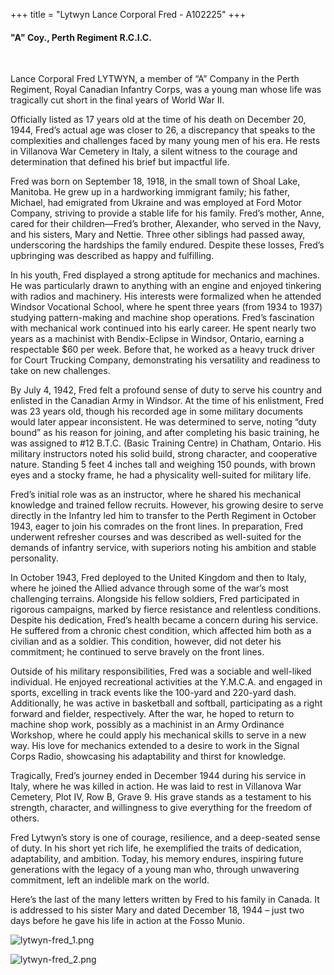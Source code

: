 +++
title = "Lytwyn Lance Corporal Fred - A102225"
+++

#### "A" Coy., Perth Regiment R.C.I.C.
<br>


Lance Corporal Fred LYTWYN, a member of “A” Company in the Perth Regiment, Royal Canadian Infantry Corps, was a young man whose life was tragically cut short in the final years of World War II.

Officially listed as 17 years old at the time of his death on December 20, 1944, Fred’s actual age was closer to 26, a discrepancy that speaks to the complexities and challenges faced by many young men of his era. 
He rests in Villanova War Cemetery in Italy, a silent witness to the courage and determination that defined his brief but impactful life.

Fred was born on September 18, 1918, in the small town of Shoal Lake, Manitoba. He grew up in a hardworking immigrant family; his father, Michael, had emigrated from Ukraine and was employed at Ford Motor Company, striving to provide a stable life for his family. Fred’s mother, Anne, cared for their children—Fred’s brother, Alexander, who served in the Navy, and his sisters, Mary and Nettie. Three other siblings had passed away, underscoring the hardships the family endured. Despite these losses, Fred’s upbringing was described as happy and fulfilling.

In his youth, Fred displayed a strong aptitude for mechanics and machines. He was particularly drawn to anything with an engine and enjoyed tinkering with radios and machinery. His interests were formalized when he attended Windsor Vocational School, where he spent three years (from 1934 to 1937) studying pattern-making and machine shop operations. Fred’s fascination with mechanical work continued into his early career. He spent nearly two years as a machinist with Bendix-Eclipse in Windsor, Ontario, earning a respectable $60 per week. Before that, he worked as a heavy truck driver for Court Trucking Company, demonstrating his versatility and readiness to take on new challenges.

By July 4, 1942, Fred felt a profound sense of duty to serve his country and enlisted in the Canadian Army in Windsor. At the time of his enlistment, Fred was 23 years old, though his recorded age in some military documents would later appear inconsistent. He was determined to serve, noting “duty bound” as his reason for joining, and after completing his basic training, he was assigned to #12 B.T.C. (Basic Training Centre) in Chatham, Ontario. His military instructors noted his solid build, strong character, and cooperative nature. Standing 5 feet 4 inches tall and weighing 150 pounds, with brown eyes and a stocky frame, he had a physicality well-suited for military life.

Fred’s initial role was as an instructor, where he shared his mechanical knowledge and trained fellow recruits. However, his growing desire to serve directly in the Infantry led him to transfer to the Perth Regiment in October 1943, eager to join his comrades on the front lines. In preparation, Fred underwent refresher courses and was described as well-suited for the demands of infantry service, with superiors noting his ambition and stable personality.

In October 1943, Fred deployed to the United Kingdom and then to Italy, where he joined the Allied advance through some of the war’s most challenging terrains. Alongside his fellow soldiers, Fred participated in rigorous campaigns, marked by fierce resistance and relentless conditions. Despite his dedication, Fred’s health became a concern during his service. He suffered from a chronic chest condition, which affected him both as a civilian and as a soldier. This condition, however, did not deter his commitment; he continued to serve bravely on the front lines.

Outside of his military responsibilities, Fred was a sociable and well-liked individual. He enjoyed recreational activities at the Y.M.C.A. and engaged in sports, excelling in track events like the 100-yard and 220-yard dash. Additionally, he was active in basketball and softball, participating as a right forward and fielder, respectively. After the war, he hoped to return to machine shop work, possibly as a machinist in an Army Ordinance Workshop, where he could apply his mechanical skills to serve in a new way. His love for mechanics extended to a desire to work in the Signal Corps Radio, showcasing his adaptability and thirst for knowledge.

Tragically, Fred’s journey ended in December 1944 during his service in Italy, where he was killed in action. He was laid to rest in Villanova War Cemetery, Plot IV, Row B, Grave 9. His grave stands as a testament to his strength, character, and willingness to give everything for the freedom of others.

Fred Lytwyn’s story is one of courage, resilience, and a deep-seated sense of duty. In his short yet rich life, he exemplified the traits of dedication, adaptability, and ambition. Today, his memory endures, inspiring future generations with the legacy of a young man who, through unwavering commitment, left an indelible mark on the world.

Here’s the last of the many letters written by Fred to his family in Canada. It is addressed to his sister Mary and dated December 18, 1944 – just two days before he gave his life in action at the Fosso Munio.

![lytwyn-fred_1.png](/images/Soldiers/lytwyn-fred_1.png)



![lytwyn-fred_2.png](/images/Soldiers/lytwyn-fred_2.png)

